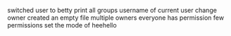 switched user to betty
print all groups
username of current user
change owner
created an empty file
multiple owners
everyone has permission
few permissions
set the mode of heehello
